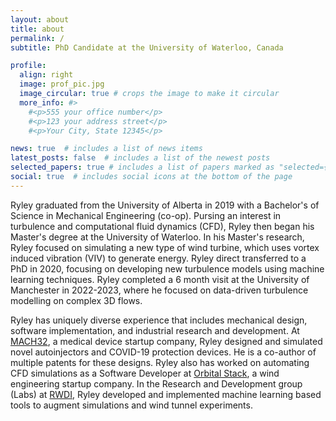 ```yaml
---
layout: about
title: about
permalink: /
subtitle: PhD Candidate at the University of Waterloo, Canada

profile:
  align: right
  image: prof_pic.jpg
  image_circular: true # crops the image to make it circular
  more_info: #>
    #<p>555 your office number</p>
    #<p>123 your address street</p>
    #<p>Your City, State 12345</p>

news: true  # includes a list of news items
latest_posts: false  # includes a list of the newest posts
selected_papers: true # includes a list of papers marked as "selected={true}"
social: true  # includes social icons at the bottom of the page
---
```


Ryley graduated from the University of Alberta in 2019 with a Bachelor's of Science in Mechanical Engineering (co-op). Pursing an interest in turbulence and computational fluid dynamics (CFD), Ryley then began his Master's degree at the University of Waterloo. In his Master's research, Ryley focused on simulating a new type of wind turbine, which uses vortex induced vibration (VIV) to generate energy. Ryley direct transferred to a PhD in 2020, focusing on developing new turbulence models using machine learning techniques. Ryley completed a 6 month visit at the University of Manchester in 2022-2023, where he focused on data-driven turbulence modelling on complex 3D flows.

Ryley has uniquely diverse experience that includes mechanical design, software implementation, and industrial research and development. At [MACH32](https://www.mach32.net/), a medical device startup company, Ryley designed and simulated novel autoinjectors and COVID-19 protection devices. He is a co-author of multiple patents for these designs. Ryley also has worked on automating CFD simulations as a Software Developer at [Orbital Stack](https://orbitalstack.com/), a wind engineering startup company. In the Research and Development group (Labs) at [RWDI](https://rwdi.com/en_ca/), Ryley developed and implemented machine learning based tools to augment simulations and wind tunnel experiments.